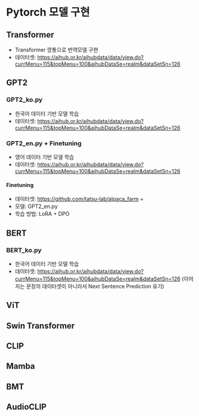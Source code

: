 # Pytorch 모델 구현

## Transformer

- Transformer 깡통으로 번역모델 구현
- 데이터셋: https://aihub.or.kr/aihubdata/data/view.do?currMenu=115&topMenu=100&aihubDataSe=realm&dataSetSn=126

## GPT2

### GPT2_ko.py

- 한국어 데이터 기반 모델 학습
- 데이터셋: https://aihub.or.kr/aihubdata/data/view.do?currMenu=115&topMenu=100&aihubDataSe=realm&dataSetSn=126

### GPT2_en.py + Finetuning

- 영어 데이터 기반 모델 학습
- 데이터셋: https://aihub.or.kr/aihubdata/data/view.do?currMenu=115&topMenu=100&aihubDataSe=realm&dataSetSn=126

#### Finetuning

- 데이터셋: https://github.com/tatsu-lab/alpaca_farm +
- 모델: GPT2_en.py
- 학습 방법: LoRA + DPO

## BERT

### BERT_ko.py

- 한국어 데이터 기반 모델 학습
- 데이터셋: https://aihub.or.kr/aihubdata/data/view.do?currMenu=115&topMenu=100&aihubDataSe=realm&dataSetSn=126
  (이어지는 문장의 데이터셋이 아니라서 Next Sentence Prediction 유기)

## ViT

## Swin Transformer

## CLIP

## Mamba

## BMT

## AudioCLIP
